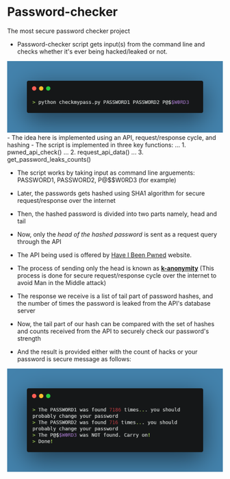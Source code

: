 # Password-checker
The most secure password checker project

- Password-checker script gets input(s) from the command line and checks whether it's ever being hacked/leaked or not.
<img src="password-checker-ip.png">
- The idea here is implemented using an API, request/response cycle, and hashing
- The script is implemented in three key functions:
... 1. pwned_api_check()
... 2. request_api_data()
... 3. get_password_leaks_counts()

- The script works by taking input as command line arguements: PASSWORD1, PASSWORD2, P@$$W0RD3 (for example)
- Later, the passwords gets hashed using SHA1 algorithm for secure request/response over the internet
- Then, the hashed password is divided into two parts namely, head and tail

- Now, only the *head of the hashed password* is sent as a request query through the API
- The API being used is offered by [Have I Been Pwned](https://haveibeenpwned.com/Passwords) website.
- The process of sending only the head is known as [**k-anonymity**](https://en.wikipedia.org/wiki/K-anonymity#:~:text=The%20concept%20of%20k%2Danonymity,subjects%20of%20the%20data%20cannot)
(This process is done for secure request/response cycle over the internet to avoid Man in the Middle attack)

- The response we receive is a list of tail part of password hashes, and the number of times the password is leaked from the API's database server
- Now, the tail part of our hash can be compared with the set of hashes and counts received from the API to securely check our password's strength
- And the result is provided either with the count of hacks or your password is secure message as follows:

<img src="password-checker-op.png">